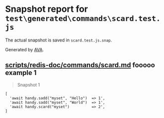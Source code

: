 # Snapshot report for `test\generated\commands\scard.test.js`

The actual snapshot is saved in `scard.test.js.snap`.

Generated by [AVA](https://ava.li).

## [scripts/redis-doc/commands/scard.md](../../../../scripts/redis-doc/commands/scard.md) fooooo example 1

> Snapshot 1

    [
      'await handy.sadd("myset", "Hello")  => 1',
      'await handy.sadd("myset", "World")  => 1',
      'await handy.scard("myset")          => 2',
    ]
